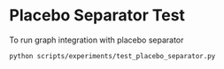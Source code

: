 # Placebo Separator Test

To run graph integration with placebo separator

```sh
python scripts/experiments/test_placebo_separator.py 
```
